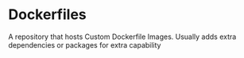 # Dockerfiles
A repository that hosts Custom Dockerfile Images. Usually adds extra dependencies or packages for extra capability
